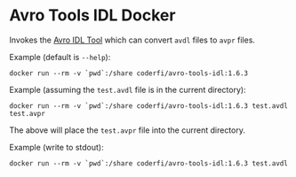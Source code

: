 Avro Tools IDL Docker
=====================

Invokes the [Avro IDL Tool](http://avro.apache.org/docs/1.6.3/idl.html) which can convert `avdl` files to `avpr` files.

Example (default is `--help`):

    docker run --rm -v `pwd`:/share coderfi/avro-tools-idl:1.6.3

Example (assuming the `test.avdl` file is in the current directory):

    docker run --rm -v `pwd`:/share coderfi/avro-tools-idl:1.6.3 test.avdl test.avpr

The above will place the `test.avpr` file into the current directory.

Example (write to stdout):

    docker run --rm -v `pwd`:/share coderfi/avro-tools-idl:1.6.3 test.avdl
